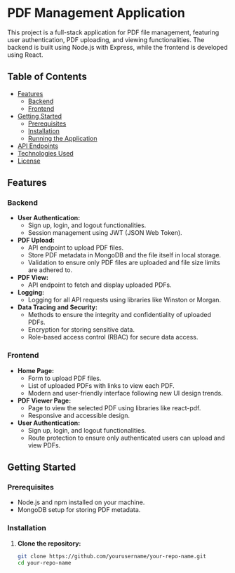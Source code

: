 # PDF Management Application

This project is a full-stack application for PDF file management, featuring user authentication, PDF uploading, and viewing functionalities. The backend is built using Node.js with Express, while the frontend is developed using React.

## Table of Contents
- [Features](#features)
  - [Backend](#backend)
  - [Frontend](#frontend)
- [Getting Started](#getting-started)
  - [Prerequisites](#prerequisites)
  - [Installation](#installation)
  - [Running the Application](#running-the-application)
- [API Endpoints](#api-endpoints)
- [Technologies Used](#technologies-used)
- [License](#license)

## Features

### Backend
- **User Authentication:**
  - Sign up, login, and logout functionalities.
  - Session management using JWT (JSON Web Token).
- **PDF Upload:**
  - API endpoint to upload PDF files.
  - Store PDF metadata in MongoDB and the file itself in local storage.
  - Validation to ensure only PDF files are uploaded and file size limits are adhered to.
- **PDF View:**
  - API endpoint to fetch and display uploaded PDFs.
- **Logging:**
  - Logging for all API requests using libraries like Winston or Morgan.
- **Data Tracing and Security:**
  - Methods to ensure the integrity and confidentiality of uploaded PDFs.
  - Encryption for storing sensitive data.
  - Role-based access control (RBAC) for secure data access.

### Frontend
- **Home Page:**
  - Form to upload PDF files.
  - List of uploaded PDFs with links to view each PDF.
  - Modern and user-friendly interface following new UI design trends.
- **PDF Viewer Page:**
  - Page to view the selected PDF using libraries like react-pdf.
  - Responsive and accessible design.
- **User Authentication:**
  - Sign up, login, and logout functionalities.
  - Route protection to ensure only authenticated users can upload and view PDFs.

## Getting Started

### Prerequisites
- Node.js and npm installed on your machine.
- MongoDB setup for storing PDF metadata.

### Installation

1. **Clone the repository:**
   ```sh
   git clone https://github.com/yourusername/your-repo-name.git
   cd your-repo-name
